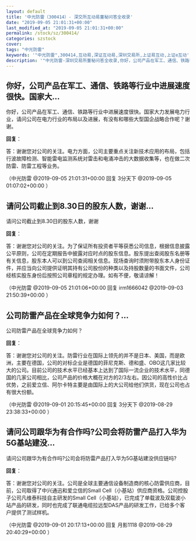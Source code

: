 ```yaml
---
layout: default
title: '中光防雷（300414）- 深交所互动易董秘问答全收录'
date: "2019-09-05 21:01:31+00:00"
last_modified_at: "2019-09-05 21:01:31+00:00"
permalink: /stock/sz/300414/
categories: szstock
cover: 
tags: "中光防雷"
keywords: '"中光防雷",300414,互动易,深证互动易,深圳交易所,上证易互动,上证e互动'
description: '"中光防雷-深圳交易所董秘问答全收录,你好，公司产品在军工、通信、铁路等行业中进展速度很快。国家大力发展电力行业，请问公司在电力行业的布局以及进展，有没有和哪些大型国企战略合作呢？谢谢。"'
---
```


## 你好，公司产品在军工、通信、铁路等行业中进展速度很快。国家大...

你好，公司产品在军工、通信、铁路等行业中进展速度很快。国家大力发展电力行业，请问公司在电力行业的布局以及进展，有没有和哪些大型国企战略合作呢？谢谢。

**回复**：

答：谢谢您对公司的关注。电力方面，公司主要重点关注新技术应用的布局，包括行波故障检测、智能雷电监测系统对雷击和电涌冲击的大数据收集等，也在做二次防雷、防雷工程等业务。 

（中光防雷  @2019-09-05 21:01:31+00:00 回复 3分天下  @2019-09-05 01:07:02+00:00 ）

## 请问公司截止到8.30日的股东人数，谢谢...

请问公司截止到8.30日的股东人数，谢谢

**回复**：

答：谢谢您对公司的关注。为了保证所有投资者平等获悉公司信息，根据信息披露公平原则，公司在定期报告中披露对应时点的股东信息。股东提出查阅股东名册等有关信息，股东本人可以到公司查阅相关信息。现场查询时须附带股东本人身份证件，并应当向公司提供证明其持有公司股份的种类以及持股数量的书面文件，公司经核实股东身份后按照公司章程的规定办理。如有不便，敬请谅解！ 

（中光防雷  @2019-09-05 21:01:06+00:00 回复 irm1666042  @2019-09-03 21:50:39+00:00 ）

## 公司防雷产品在全球竞争力如何？...

公司防雷产品在全球竞争力如何？

**回复**：

答：谢谢您对公司的关注。防雷行业在国际上领先的并不是日本、美国，而是欧洲，主要在德国，公司的对标企业是德国的菲尼克斯、德和盛、OBO这几家比较大的公司。目前公司的技术水平已经基本上达到了国际一流企业的技术水平，同德国的几家公司相比，公司产品的价格大概在对方的2/3左右。因公司的高性价比占优势，之前爱立信、阿尔卡特主要是由国际上的大公司给他们供货，现在公司也占有很大份额。 

（中光防雷  @2019-09-01 20:15:45+00:00 回复 3分天下  @2019-08-29 23:38:33+00:00 ）

## 请问公司跟华为有合作吗?公司会将防雷产品打入华为5G基站建没...

请问公司跟华为有合作吗?公司会将防雷产品打入华为5G基站建没供应链吗?

**回复**：

答：谢谢您对公司的关注。公司是全球主要通信设备制造商的核心防雷供应商，目前，公司取得了中兴通迅和爱立信的Small Cell（小基站）供应商资格。公司控股子公司凡维泰科技自主研发的Small Cell（小基站），已完成了单载波及双载波小站产品的研发，同时也完成了联通电缆拉远型DAS产品的研发工作，已给多个客户提供了测试样机。 

（中光防雷  @2019-09-01 20:17:13+00:00 回复 月影1118  @2019-08-29 20:40:29+00:00 ）

